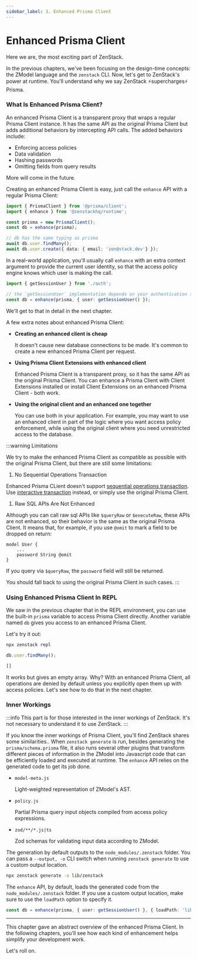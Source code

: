```yaml
---
sidebar_label: 3. Enhanced Prisma Client
---
```


# Enhanced Prisma Client

Here we are, the most exciting part of ZenStack.

In the previous chapters, we've been focusing on the design-time concepts: the ZModel language and the `zenstack` CLI. Now, let's get to ZenStack's power at runtime. You'll understand why we say ZenStack ⚡️supercharges⚡️ Prisma.

### What Is Enhanced Prisma Client?

An enhanced Prisma Client is a transparent proxy that wraps a regular Prisma Client instance. It has the same API as the original Prisma Client but adds additional behaviors by intercepting API calls. The added behaviors include:

- Enforcing access policies
- Data validation
- Hashing passwords
- Omitting fields from query results

More will come in the future.

Creating an enhanced Prisma Client is easy, just call the `enhance` API with a regular Prisma Client:

```ts
import { PrismaClient } from '@prisma/client';
import { enhance } from '@zenstackhq/runtime';

const prisma = new PrismaClient();
const db = enhance(prisma);

// db has the same typing as prisma
await db.user.findMany();
await db.user.create({ data: { email: 'zen@stack.dev'} });
```

In a real-world application, you'll usually call `enhance` with an extra context argument to provide the current user identity, so that the access policy engine knows which user is making the call.

```ts
import { getSessionUser } from './auth';

// the `getSessionUser` implementation depends on your authentication solution
const db = enhance(prisma, { user: getSessionUser() });
```

We'll get to that in detail in the next chapter.

A few extra notes about enhanced Prisma Client:

- **Creating an enhanced client is cheap**
  
  It doesn't cause new database connections to be made. It's common to create a new enhanced Prisma Client per request.

- **Using Prisma Client Extensions with enhanced client**
  
  Enhanced Prisma Client is a transparent proxy, so it has the same API as the original Prisma Client. You can enhance a Prisma Client with Client Extensions installed or install Client Extensions on an enhanced Prisma Client - both work.

- **Using the original client and an enhanced one together**
  
  You can use both in your application. For example, you may want to use an enhanced client in part of the logic where you want access policy enforcement, while using the original client where you need unrestricted access to the database.

:::warning Limitations

We try to make the enhanced Prisma Client as compatible as possible with the original Prisma Client, but there are still some limitations:

1. No Sequential Operations Transaction

  Enhanced Prisma CLient doesn't support [sequential operations transaction](https://www.prisma.io/docs/concepts/components/prisma-client/transactions#sequential-prisma-client-operations). Use [interactive transaction](https://www.prisma.io/docs/concepts/components/prisma-client/transactions#interactive-transactions) instead, or simply use the original Prisma Client.

1. Raw SQL APIs Are Not Enhanced

  Although you can call raw sql APIs like `$queryRaw` or `$executeRaw`, these APIs are not enhanced, so their behavior is the same as the original Prisma Client. It means that, for example, if you use `@omit` to mark a field to be dropped on return:

  ```zmodel
  model User {
      ...
      password String @omit
  }
  ```

  If you query via `$queryRaw`, the `password` field will still be returned.

You should fall back to using the original Prisma Client in such cases.
:::

### Using Enhanced Prisma Client In REPL

We saw in the previous chapter that in the REPL environment, you can use the built-in `prisma` variable to access Prisma Client directly. Another variable named `db` gives you access to an enhanced Prisma Client.

Let's try it out:

```bash
npx zenstack repl
```

```js
db.user.findMany();
```

```js
[]
```

It works but gives an empty array. Why? With an enhanced Prisma Client, all operations are denied by default unless you explicitly open them up with access policies. Let's see how to do that in the next chapter.

### Inner Workings

:::info
This part is for those interested in the inner workings of ZenStack. It's not necessary to understand it to use ZenStack.
:::

If you know the inner workings of Prisma Client, you'll find ZenStack shares some similarities.. When `zenstack generate` is run, besides generating the `prisma/schema.prisma` file, it also runs several other plugins that transform different pieces of information in the ZModel into Javascript code that can be efficiently loaded and executed at runtime. The `enhance` API relies on the generated code to get its job done.

- `model-meta.js`

    Light-weighted representation of ZModel's AST.

- `policy.js`
  
    Partial Prisma query input objects compiled from access policy expressions.

- `zod/**/*.js|ts`

    Zod schemas for validating input data according to ZModel.

The generation by default outputs to the `node_modules/.zenstack` folder. You can pass a `--output, -o` CLI switch when running `zenstack generate` to use a custom output location.

```bash
npx zenstack generate -o lib/zenstack
```

The `enhance` API, by default, loads the generated code from the `node_modules/.zenstack` folder. If you use a custom output location, make sure to use the `loadPath` option to specify it.

```ts
const db = enhance(prisma, { user: getSessionUser() }, { loadPath: 'lib/zenstack' });
```

---

This chapter gave an abstract overview of the enhanced Prisma Client. In the following chapters, you'll see how each kind of enhancement helps simplify your development work.

Let's roll on.
